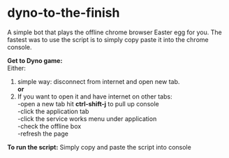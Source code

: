 # dyno-to-the-finish
A simple bot that plays the offline chrome browser Easter egg for you. The fastest was to use the script is to simply copy paste it into the chrome console.

<b>Get to Dyno game:</b><br />
Either:
1. simple way:
	disconnect from internet and open new tab.<br />
<b>or</b>
2. If you want to open it and have internet on other tabs:<br />
	-open a new tab hit <b>ctrl-shift-j</b> to pull up console<br />
	-click the application tab<br />
	-click the service works menu under application<br />
	-check the offline box<br />
	-refresh the page<br />

<b>To run the script:</b>
Simply copy and paste the script into console